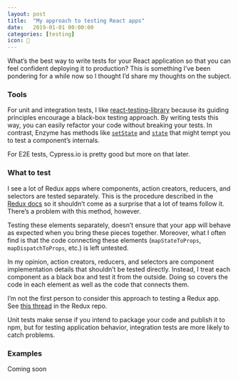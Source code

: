 ```yaml
---
layout: post
title:  "My approach to testing React apps"
date:   2019-01-01 00:00:00
categories: [testing]
icon: 🧠
---
```


What’s the best way to write tests for your React application so that you can feel confident deploying it to production? This is something I’ve been pondering for a while now so I thought I’d share my thoughts on the subject.

### Tools
For unit and integration tests, I like [react-testing-library](https://github.com/kentcdodds/react-testing-library) because its guiding principles encourage a black-box testing approach. By writing tests this way, you can easily refactor your code without breaking your tests. In contrast, Enzyme has methods like [`setState`](https://airbnb.io/enzyme/docs/api/ReactWrapper/setState.html) and [`state`](https://airbnb.io/enzyme/docs/api/ReactWrapper/state.html) that might tempt you to test a component’s internals.

For E2E tests, Cypress.io is pretty good but more on that later.

### What to test
I see a lot of Redux apps where components, action creators, reducers, and selectors are tested separately. This is the procedure described in the [Redux docs](https://redux.js.org/recipes/writing-tests) so it shouldn’t come as a surprise that a lot of teams follow it. There’s a problem with this method, however.

Testing these elements separately, doesn’t ensure that your app will behave as expected when you bring these pieces together. Moreover, what I often find is that the code connecting these elements (`mapStateToProps`, `mapDispatchToProps`, etc.) is left untested.

In my opinion, action creators, reducers, and selectors are component implementation details that shouldn’t be tested directly. Instead, I treat each component as a black box and test it from the outside. Doing so covers the code in each element as well as the code that connects them.

I’m not the first person to consider this approach to testing a Redux app. See [this thread](https://github.com/reduxjs/redux/issues/2179) in the Redux repo.

Unit tests make sense if you intend to package your code and publish it to npm, but for testing application behavior, integration tests are more likely to catch problems.

### Examples
Coming soon


